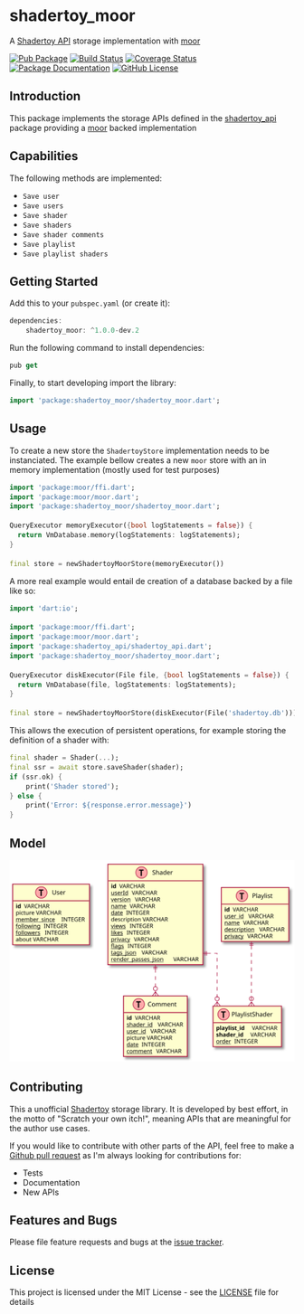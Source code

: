 # shadertoy_moor
A [Shadertoy API](https://github.com/ivoleitao/shadertoy_api) storage implementation with [moor](https://pub.dev/packages/moor)

[![Pub Package](https://img.shields.io/pub/v/shadertoy_moor.svg?style=flat-square)](https://pub.dartlang.org/packages/shadertoy_moor)
[![Build Status](https://github.com/ivoleitao/shadertoy_moor/workflows/build/badge.svg)](https://github.com/ivoleitao/shadertoy_moor/actions)
[![Coverage Status](https://codecov.io/gh/ivoleitao/shadertoy_moor/graph/badge.svg)](https://codecov.io/gh/ivoleitao/shadertoy_moor)
[![Package Documentation](https://img.shields.io/badge/doc-shadertoy_moor-blue.svg)](https://www.dartdocs.org/documentation/shadertoy_moor/latest)
[![GitHub License](https://img.shields.io/badge/license-MIT-yellow.svg)](https://opensource.org/licenses/MIT)

## Introduction

This package implements the storage APIs defined in the [shadertoy_api](https://pub.dev/packages/shadertoy_api) package providing a [moor](https://pub.dev/packages/moor) backed implementation

## Capabilities

The following methods are implemented:

* `Save user`
* `Save users`
* `Save shader`
* `Save shaders`
* `Save shader comments`
* `Save playlist`
* `Save playlist shaders`
## Getting Started

Add this to your `pubspec.yaml` (or create it):

```dart
dependencies:
    shadertoy_moor: ^1.0.0-dev.2
```

Run the following command to install dependencies:

```dart
pub get
```

Finally, to start developing import the library:

```dart
import 'package:shadertoy_moor/shadertoy_moor.dart';
```

## Usage

To create a new store the `ShadertoyStore` implementation needs to be instanciated. The example bellow creates a new `moor` store with an in memory implementation (mostly used for test purposes)

```dart
import 'package:moor/ffi.dart';
import 'package:moor/moor.dart';
import 'package:shadertoy_moor/shadertoy_moor.dart';

QueryExecutor memoryExecutor({bool logStatements = false}) {
  return VmDatabase.memory(logStatements: logStatements);
}

final store = newShadertoyMoorStore(memoryExecutor())
```

A more real example would entail de creation of a database backed by a file like so:

```dart
import 'dart:io';

import 'package:moor/ffi.dart';
import 'package:moor/moor.dart';
import 'package:shadertoy_api/shadertoy_api.dart';
import 'package:shadertoy_moor/shadertoy_moor.dart';

QueryExecutor diskExecutor(File file, {bool logStatements = false}) {
  return VmDatabase(file, logStatements: logStatements);
}

final store = newShadertoyMoorStore(diskExecutor(File('shadertoy.db')))
```

This allows the execution of persistent operations, for example storing the definition of a shader with:

```dart
final shader = Shader(...);
final ssr = await store.saveShader(shader);
if (ssr.ok) {
    print('Shader stored');
} else {
    print('Error: ${response.error.message}')
}
```
## Model

![Shadertoy Storage Model](model.svg?raw=true)
## Contributing

This a unofficial [Shadertoy](https://www.shadertoy.com) storage library. It is developed by best effort, in the motto of "Scratch your own itch!", meaning APIs that are meaningful for the author use cases.

If you would like to contribute with other parts of the API, feel free to make a [Github pull request](https://github.com/ivoleitao/shadertoy_moor/pulls) as I'm always looking for contributions for:
* Tests
* Documentation
* New APIs

## Features and Bugs

Please file feature requests and bugs at the [issue tracker][tracker].

[tracker]: https://github.com/ivoleitao/shadertoy_moor/issues/new

## License

This project is licensed under the MIT License - see the [LICENSE](https://github.com/ivoleitao/shadertoy_moor/LICENSE) file for details